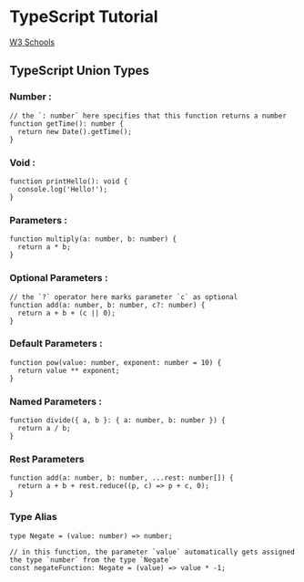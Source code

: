 # TypeScript Tutorial
[W3 Schools](https://www.w3schools.com/typescript/typescript_aliases_and_interfaces.php)



## TypeScript Union Types


### Number :
```
// the `: number` here specifies that this function returns a number
function getTime(): number {
  return new Date().getTime();
}
```

### Void :
```
function printHello(): void {
  console.log('Hello!');
}
```

### Parameters :
```
function multiply(a: number, b: number) {
  return a * b;
}
```

### Optional Parameters :
```
// the `?` operator here marks parameter `c` as optional
function add(a: number, b: number, c?: number) {
  return a + b + (c || 0);
}
```

### Default Parameters :
```
function pow(value: number, exponent: number = 10) {
  return value ** exponent;
}
```

### Named Parameters :
```
function divide({ a, b }: { a: number, b: number }) {
  return a / b;
}
```

### Rest Parameters
```
function add(a: number, b: number, ...rest: number[]) {
  return a + b + rest.reduce((p, c) => p + c, 0);
}
```

### Type Alias
```
type Negate = (value: number) => number;

// in this function, the parameter `value` automatically gets assigned the type `number` from the type `Negate`
const negateFunction: Negate = (value) => value * -1;
```